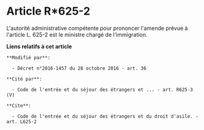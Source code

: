 # Article R*625-2

L'autorité administrative compétente pour prononcer l'amende prévue à l'article L. 625-2 est le ministre chargé de
l'immigration.

**Liens relatifs à cet article**

	**Modifié par**:

	  - Décret n°2016-1457 du 28 octobre 2016 - art. 36

	**Cité par**:

	  - Code de l'entrée et du séjour des étrangers et ... - art. R625-3 (V)

	**Cite**:

	  - Code de l'entrée et du séjour des étrangers et du droit d'asile. - art. L625-2
